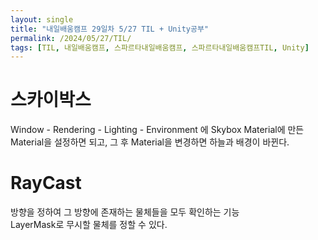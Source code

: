 ```yaml
---
layout: single
title: "내일배움캠프 29일차 5/27 TIL + Unity공부"
permalink: /2024/05/27/TIL/
tags: [TIL, 내일배움캠프, 스파르타내일배움캠프, 스파르타내일배움캠프TIL, Unity]
---
```


# 스카이박스
Window - Rendering - Lighting - Environment 에 Skybox Material에 만든 Material을 설정하면 되고, 그 후 Material을 변경하면 하늘과 배경이 바뀐다.  

# RayCast
방향을 정하여 그 방향에 존재하는 물체들을 모두 확인하는 기능  
LayerMask로 무시할 물체를 정할 수 있다.  
